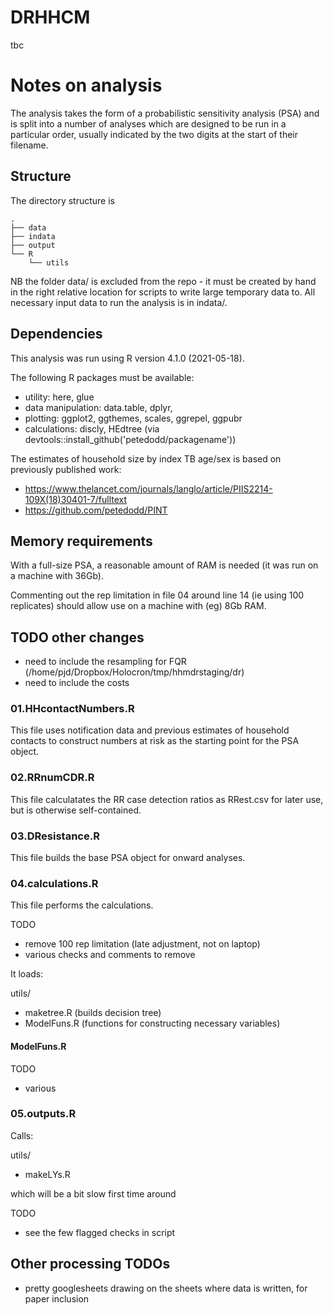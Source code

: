 # DRHHCM
tbc

# Notes on analysis

The analysis takes the form of a probabilistic sensitivity analysis (PSA) and is split into a number of analyses which are designed to be run in a particular order, usually indicated by the two digits at the start of their filename.

## Structure

The directory structure is

```
.
├── data
├── indata
├── output
└── R
    └── utils
```

NB the folder data/ is excluded from the repo - it must be created by hand in the right relative location for scripts to write large temporary data to. All necessary input data to run the analysis is in indata/.


## Dependencies

This analysis was run using R version 4.1.0 (2021-05-18).

The following R packages must be available:

- utility: here, glue
- data manipulation: data.table, dplyr,
- plotting: ggplot2, ggthemes, scales, ggrepel, ggpubr
- calculations: discly, HEdtree (via devtools::install_github('petedodd/packagename'))

The estimates of household size by index TB age/sex is based on previously published work:

- https://www.thelancet.com/journals/langlo/article/PIIS2214-109X(18)30401-7/fulltext
- https://github.com/petedodd/PINT


## Memory requirements

With a full-size PSA, a reasonable amount of RAM is needed (it was run on a machine with 36Gb).

Commenting out the rep limitation in file 04 around line 14 (ie using 100 replicates) should allow use on a machine with (eg) 8Gb RAM.


## TODO other changes
- need to include the resampling for FQR 
(/home/pjd/Dropbox/Holocron/tmp/hhmdrstaging/dr)
- need to include the costs


### 01.HHcontactNumbers.R ###

This file uses notification data and previous estimates of household contacts to construct numbers at risk as the starting point for the PSA object.

### 02.RRnumCDR.R ###

This file calculatates the RR case detection ratios as RRest.csv for later use, but is otherwise self-contained.

### 03.DResistance.R ###

This file builds the base PSA object for onward analyses.


### 04.calculations.R ###

This file performs the calculations. 

TODO
- remove 100 rep limitation (late adjustment, not on laptop)
- various checks and comments to remove

It loads:

utils/
- maketree.R (builds decision tree)
- ModelFuns.R (functions for constructing necessary variables)


#### ModelFuns.R ####

TODO
- various

### 05.outputs.R ###

Calls:

utils/
- makeLYs.R

which will be a bit slow first time around

TODO
- see the few flagged checks in script


## Other processing TODOs ##

- pretty googlesheets drawing on the sheets where data is written, for paper inclusion
